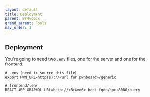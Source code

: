```yaml
---
layout: default
title: Deployment
parent: Br4vo6ix
grand_parent: Tools
nav_order: 1
---
```


## Deployment

You're going to need two `.env` files, one for the server and one for the frontend.

```shell
# .env (need to source this file)
export PWN_URL=http(s)://<url for pwnboard>/generic

# frontend/.env
REACT_APP_GRAPHQL_URL=http://<Br4vo6x host fqdn/ip>:8080/query
```
